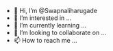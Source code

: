 - 👋 Hi, I’m @Swapnaliharugade
- 👀 I’m interested in ...
- 🌱 I’m currently learning ...
- 💞️ I’m looking to collaborate on ...
- 📫 How to reach me ...

<!---
Swapnaliharugade/Swapnaliharugade is a ✨ special ✨ repository because its `README.md` (this file) appears on your GitHub profile.
You can click the Preview link to take a look at your changes.
--->
